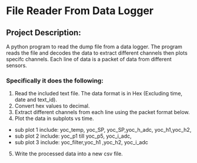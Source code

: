  # **File Reader From Data Logger** 
 ## Project Description:
 A python program to read the dump file from a data logger. The program reads the file and decodes the data to extract different channels then plots specifc channels. Each line of data is a packet of data from different sensors.
 ### Specifically it does the following:
1. Read the included text file.
The data format is in Hex (Excluding time, date and text_id).
2. Convert hex values to decimal.
3. Extract different channels from each line using the packet format below.
4. Plot the data in subplots vs time.
- sub plot 1 include: yoc_temp, yoc_SP, yoc_SP,yoc_h_adc, yoc_h1,yoc_h2,
- sub plot 2 include: yoc_p1 till yoc_p5, yoc_i_adc,
- sub plot 3 include: yoc_filter,yoc_h1 ,yoc_h2, yoc_i_adc
5. Write the processed data into a new csv file.
 
 
